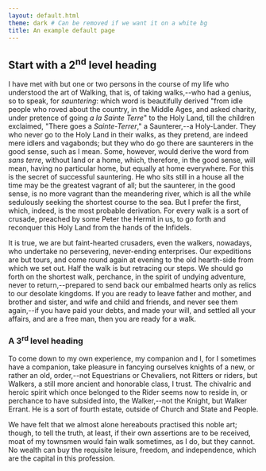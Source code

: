 ```yaml
---
layout: default.html
theme: dark # Can be removed if we want it on a white bg
title: An example default page
---
```


## Start with a 2<sup>nd</sup> level heading

I have met with but one or two persons in the course of my life who understood the art of Walking, that is, of taking walks,--who had a genius, so to speak, for _sauntering_: which word is beautifully derived "from idle people who roved about the country, in the Middle Ages, and asked charity, under pretence of going _a la Sainte Terre_" to the Holy Land, till the children exclaimed, "There goes a _Sainte-Terrer_," a Saunterer,--a Holy-Lander. They who never go to the Holy Land in their walks, as they pretend, are indeed mere idlers and vagabonds; but they who do go there are saunterers in the good sense, such as I mean. Some, however, would derive the word from _sans terre_, without land or a home, which, therefore, in the good sense, will mean, having no particular home, but equally at home everywhere. For this is the secret of successful sauntering. He who sits still in a house all the time may be the greatest vagrant of all; but the saunterer, in the good sense, is no more vagrant than the meandering river, which is all the while sedulously seeking the shortest course to the sea. But I prefer the first, which, indeed, is the most probable derivation. For every walk is a sort of crusade, preached by some Peter the Hermit in us, to go forth and reconquer this Holy Land from the hands of the Infidels.

It is true, we are but faint-hearted crusaders, even the walkers, nowadays, who undertake no persevering, never-ending enterprises. Our expeditions are but tours, and come round again at evening to the old hearth-side from which we set out. Half the walk is but retracing our steps. We should go forth on the shortest walk, perchance, in the spirit of undying adventure, never to return,--prepared to send back our embalmed hearts only as relics to our desolate kingdoms. If you are ready to leave father and mother, and brother and sister, and wife and child and friends, and never see them again,--if you have paid your debts, and made your will, and settled all your affairs, and are a free man, then you are ready for a walk.

### A 3<sup>rd</sup> level heading

To come down to my own experience, my companion and I, for I sometimes have a companion, take pleasure in fancying ourselves knights of a new, or rather an old, order,--not Equestrians or Chevaliers, not Ritters or riders, but Walkers, a still more ancient and honorable class, I trust. The chivalric and heroic spirit which once belonged to the Rider seems now to reside in, or perchance to have subsided into, the Walker,--not the Knight, but Walker Errant. He is a sort of fourth estate, outside of Church and State and People.

We have felt that we almost alone hereabouts practised this noble art; though, to tell the truth, at least, if their own assertions are to be received, moat of my townsmen would fain walk sometimes, as I do, but they cannot. No wealth can buy the requisite leisure, freedom, and independence, which are the capital in this profession.

